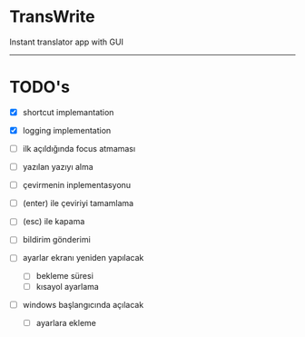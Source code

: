 # TransWrite
Instant translator app with GUI

---
# TODO's
- [x] shortcut implemantation
- [x] logging implementation

- [ ] ilk açıldığında focus atmaması 

- [ ] yazılan yazıyı alma
- [ ] çevirmenin inplementasyonu
- [ ] (enter) ile çeviriyi tamamlama
- [ ] (esc) ile kapama

- [ ] bildirim gönderimi

- [ ] ayarlar ekranı yeniden yapılacak
	- [ ] bekleme süresi
	- [ ] kısayol ayarlama

- [ ] windows başlangıcında açılacak
    - [ ] ayarlara ekleme
